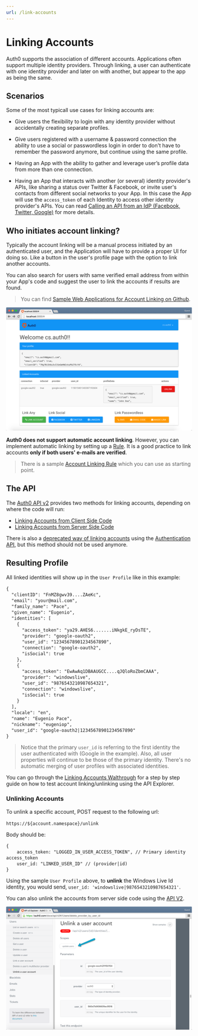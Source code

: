 ```yaml
---
url: /link-accounts
---
```


# Linking Accounts

Auth0 supports the association of different accounts. Applications often support multiple identity providers. Through linking, a user can authenticate with one identity provider and later on with another, but appear to the app as being the same.

## Scenarios

Some of the most typicall use cases for linking accounts are:

* Give users the flexibility to login with any identity provider without accidentally creating separate profiles.

* Give users registered with a username & password connection the ability to use a social or passwordless login in order to don't have to remember the password anymore, but continue using the same profile.

* Having an App with the ability to gather and leverage user’s profile data from more than one connection.

* Having an App that interacts with another (or several) identity provider's APIs, like sharing a status over Twitter & Facebook, or invite user's contacts from different social networks to your App. In this case the App will use the `access_token` of each Identity to access other identity provider's APIs. You can read [Calling an API from an IdP (Facebook, Twitter, Google)](/what-to-do-once-the-user-is-logged-in/calling-an-external-idp-api) for more details.

## Who initiates account linking?

Typically the account linking will be a manual process initiated by an authenticated user, and the Application will have to provide a proper UI for doing so. Like a button in the user's profile page with the option to link another accounts.

You can also search for users with same verified email address from within your App's code and suggest the user to link the accounts if results are found.

> You can find [Sample Web Applications for Account Linking on Github](https://github.com/auth0/auth0-link-accounts-sample).

![](/media/articles/link-accounts/link-account-SPA.png)

**Auth0 does not support automatic account linking**. However, you can implement automatic linking by setting up a [Rule](/rules). It is a good practice to link accounts **only if both users' e-mails are verified**.

> There is a sample [Account Linking Rule](https://github.com/auth0/rules/blob/master/rules/link-users-by-email.md) which you can use as starting point.

## The API

The [Auth0 API v2](https://auth0.com/docs/api/v2) provides two methods for linking accounts, depending on where the code will run:

* [Linking Accounts from Client Side Code](/client-side)
* [Linking Accounts from Server Side Code](/server-side)

There is also a [deprecated way of linking accounts](auth-api) using the [Authentication API](https://auth0.com/docs/auth-api#!#get--link), but this method should not be used anymore.

## Resulting Profile

All linked identities will show up in the `User Profile` like in this example:

```
{
  "clientID": "FnMZ8gwv39....ZAeKc",
  "email": "your@mail.com",
  "family_name": "Pace",
  "given_name": "Eugenio",
  "identities": [
    {
      "access_token": "ya29.AHES6.......iNkgkE_ryDsTE",
      "provider": "google-oauth2",
      "user_id": "12345678901234567890",
      "connection": "google-oauth2",
      "isSocial": true
    },
    {
      "access_token": "EwAwAq1DBAAUGCC....qJQloRoZbmCAAA",
      "provider": "windowslive",
      "user_id": "9876543210987654321",
      "connection": "windowslive",
      "isSocial": true
    }
  ],
  "locale": "en",
  "name": "Eugenio Pace",
  "nickname": "eugeniop",
  "user_id": "google-oauth2|12345678901234567890"
}

```

> Notice that the primary `user_id` is referring to the first identity the user authenticated with (Google in the example). Also, all user properties will continue to be those of the primary identity. There's no automatic merging of user profiles with associated identities.

You can go through the [Linking Accounts Walthrough](./link-accounts-walkthrough) for a step by step guide on how to test account linking/unlinking using the API Explorer.

### Unlinking Accounts

To unlink a specific account, POST request to the following url:

`https://${account.namespace}/unlink`

Body should be:

```
{
    access_token: "LOGGED_IN_USER_ACCESS_TOKEN", // Primary identity access_token
    user_id: "LINKED_USER_ID" // (provider|id)
}
```

Using the sample `User Profile` above, to __unlink__ the Windows Live Id identity, you would send, `user_id: 'windowslive|9876543210987654321'`.

You can also unlink the accounts from server side code using the [API V2](https://auth0.com/docs/api/v2#!/Users/delete_provider_by_user_id).

![](/media/articles/link-accounts/unlink-accounts-api-explorer.png)